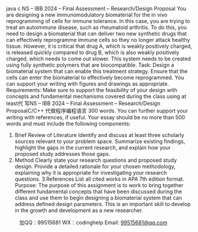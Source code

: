 java c
NS – IBB 2024 – Final Assessment – Research/Design Proposal
You are designing a new immunomodulatory biomaterial for the in vivo reprogramming of cells for immune tolerance. In this case, you are trying to treat an autoimmune disease, such as rheumatoid arthritis. To do this, you need to design a biomaterial that can deliver two new synthetic drugs that can effectively reprogramme immune cells so they no longer attack healthy tissue. However, it is critical that drug A, which is weakly positively charged, is released quickly compared to drug B, which is also weakly positively charged, which needs to come out slower. This system needs to be created using fully synthetic polymers that are biocompatible.
Task: Design a biomaterial system that can enable this treatment strategy. Ensure that the cells can enter the biomaterial to effectively become reprogrammed. You can support your writing with figures and drawings as appropriate.
Requirements: Make sure to support the feasibility of your design with concepts and fundamental mechanisms covered during the class using at least代 写NS – IBB 2024 – Final Assessment – Research/Design ProposalC/C++
代做程序编程语言 300 words. You can further support your writing with references, if useful.
Your essay should be no more than 500 words and must include the following components:
1. Brief Review of Literature
Identify and discuss at least three scholarly sources relevant to your problem space.
Summarize existing findings, highlight the gaps in the current research, and explain how your proposed study addresses those gaps.
2. Method
Clearly state your research questions and proposed study design.
Provide a detailed rationale for your chosen methodology, explaining why it is appropriate for investigating your research questions.
3.References
List all cited works in APA 7th edition format.
Purpose: The purpose of this assignment is to work to bring together different fundamental concepts that have been discussed during the class and use them to begin designing a biomaterial system that can address defined design parameters. This is an important skill to develop in the growth and development as a new researcher.





         
加QQ：99515681  WX：codinghelp  Email: 99515681@qq.com
